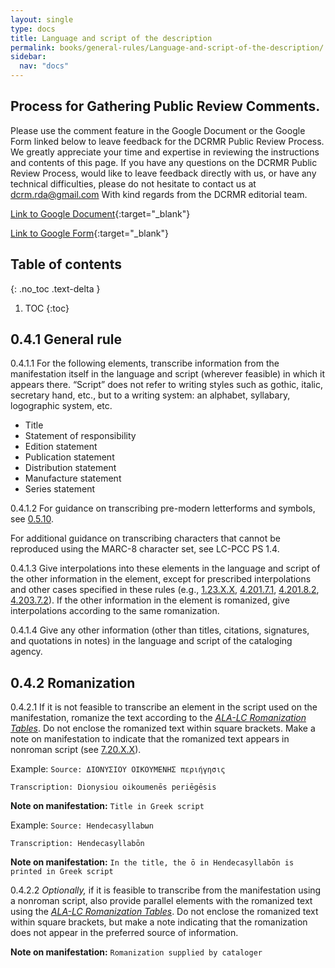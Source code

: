 ```yaml
---
layout: single
type: docs
title: Language and script of the description
permalink: books/general-rules/Language-and-script-of-the-description/
sidebar:
  nav: "docs"
---
```


## Process for Gathering Public Review Comments.
Please use the comment feature in the Google Document or the Google Form linked below to leave feedback for the DCRMR Public Review Process.  We greatly appreciate your time and expertise in reviewing the instructions and contents of this page.  If you have any questions on the DCRMR Public Review Process, would like to leave feedback directly with us, or have any technical difficulties, please do not hesitate to contact us at dcrm.rda@gmail.com  With kind regards from the DCRMR editorial team.

[Link to Google Document](https://docs.google.com/document/d/1HKS6_3aBVC8b9Gqi6_YAHDYm11K4IPU1HJHcUwDZwng/edit){:target="_blank"}

[Link to Google Form](https://docs.google.com/forms/d/e/1FAIpQLSdNtJkbY1mngdTcvCoB7zZcpaIuuKHvlbyiidP-QunDy14VcQ/viewform){:target="_blank"}

## Table of contents
{: .no_toc .text-delta }

1. TOC
{:toc}

## 0.4.1 General rule

<a name="0.4.1.1">0.4.1.1</a> For the following elements, transcribe information from the manifestation itself in the language and script (wherever feasible) in which it appears there. “Script” does not refer to writing styles such as gothic, italic, secretary hand, etc., but to a writing system: an alphabet, syllabary, logographic system, etc.

+ Title
+ Statement of responsibility
+ Edition statement
+ Publication statement
+ Distribution statement
+ Manufacture statement
+ Series statement

<a name="0.4.1.2">0.4.1.2</a> For guidance on transcribing pre-modern letterforms and symbols, see [0.5.10](/DCRMR/books/general-rules/Transcription/#0.5.10).

For additional guidance on transcribing characters that cannot be reproduced using the MARC-8 character set, see LC-PCC PS 1.4.

<a name="0.4.1.3">0.4.1.3</a> Give interpolations into these elements in the language and script of the other information in the element, except for prescribed interpolations and other cases specified in these rules (e.g., [1.23.X.X](/DCRMR/books/sor/Statement-of-responsibility//#2.20.X.X), [4.201.7.1](/DCRMR/books/ppdm/Place-of-publication/#4.201.7.1), [4.201.8.2](/DCRMR/books/ppdm/Place-of-publication/#4.201.8.2), [4.203.7.2](/DCRMR/books/ppdm/Name-of-publisher/#4.203.7.2)). If the other information in the element is romanized, give interpolations according to the same romanization.

<a name="0.4.1.4">0.4.1.4</a> Give any other information (other than titles, citations, signatures, and quotations in notes) in the language and script of the cataloging agency.

## 0.4.2 Romanization

<a name="0.4.2.1">0.4.2.1</a> If it is not feasible to transcribe an element in the script used on the manifestation, romanize the text according to the [*ALA-LC Romanization Tables*](https://www.loc.gov/catdir/cpso/roman.html). Do not enclose the romanized text within square brackets. Make a note on manifestation to indicate that the romanized text appears in nonroman script (see [7.20.X.X](/DCRMR/books/other-notes/Note-on-manifestation/#7.20.X.X)).

Example: `Source: ΔΙΟΝΥΣΙΟΥ ΟΙΚΟΥΜΕΝΗΣ περιήγησις`

`Transcription: Dionysiou oikoumenēs periēgēsis`

**Note on manifestation:** `Title in Greek script`

Example: `Source: Hendecasyllabωn`

`Transcription: Hendecasyllabōn`

**Note on manifestation:** `In the title, the ō in Hendecasyllabōn is printed in Greek script`

<a name="0.4.2.2">0.4.2.2</a> *Optionally,* if it is feasible to transcribe from the manifestation using a nonroman script, also provide parallel elements with the romanized text using the [*ALA-LC Romanization Tables*](https://www.loc.gov/catdir/cpso/roman.html). Do not enclose the romanized text within square brackets, but make a note indicating that the romanization does not appear in the preferred source of information.

**Note on manifestation:** `Romanization supplied by cataloger`
